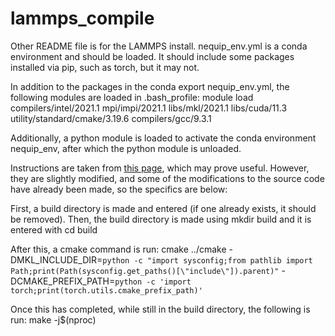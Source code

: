 # lammps_compile
Other README file is for the LAMMPS install.
nequip_env.yml is a conda environment and should be loaded. It should include some packages installed via pip, such as torch, but it may not.

In addition to the packages in the conda export nequip_env.yml, the following modules are loaded in .bash_profile:
module load compilers/intel/2021.1 mpi/impi/2021.1 libs/mkl/2021.1 libs/cuda/11.3 utility/standard/cmake/3.19.6 compilers/gcc/9.3.1

Additionally, a python module is loaded to activate the conda environment nequip_env, after which the python module is unloaded.

Instructions are taken from [this page](https://github.com/mir-group/nequip/tree/develop), which may prove useful. However, they are slightly modified, and some of the modifications to the source code have already been made, so the specifics are below:

First, a build directory is made and entered (if one already exists, it should be removed).
Then, the build directory is made using
    mkdir build
and it is entered with
    cd build

After this, a cmake command is run:
    cmake ../cmake -DMKL_INCLUDE_DIR=`python -c "import sysconfig;from pathlib import Path;print(Path(sysconfig.get_paths()[\"include\"]).parent)"` -DCMAKE_PREFIX_PATH=`python -c 'import torch;print(torch.utils.cmake_prefix_path)'`

Once this has completed, while still in the build directory, the following is run:
    make -j$(nproc)